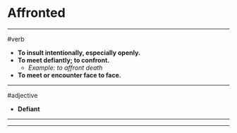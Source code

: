 # Affronted
---
#verb
- **To insult intentionally, especially openly.**
- **To meet defiantly; to confront.**
	- _Example: to affront death_
- **To meet or encounter face to face.**
---
#adjective
- **Defiant**
---
---
